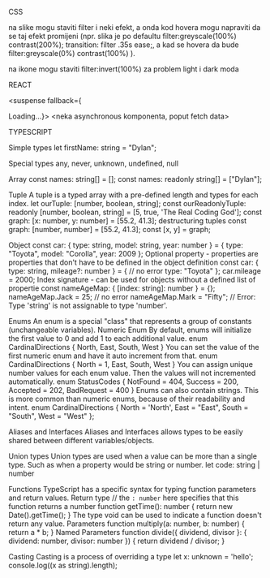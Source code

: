 CSS

na slike mogu staviti filter i neki efekt, a onda kod hovera mogu napraviti da se taj efekt promijeni (npr. slika je po defaultu filter:greyscale(100%) contrast(200%); transition: filter .35s ease;, a kad se hovera da bude filter:greyscale(0%) contrast(100%) ).

na ikone mogu staviti filter:invert(100%) za problem light i dark moda

REACT

<suspense fallback={<div>Loading...}>
<neka asynchronous komponenta, poput fetch data>
</suspense>

TYPESCRIPT

Simple types
let firstName: string = "Dylan";

Special types
any, never, unknown, undefined, null

Array
const names: string[] = [];
const names: readonly string[] = ["Dylan"];

Tuple
A tuple is a typed array with a pre-defined length and types for each index.
let ourTuple: [number, boolean, string];
const ourReadonlyTuple: readonly [number, boolean, string] = [5, true, 'The Real Coding God'];
const graph: [x: number, y: number] = [55.2, 41.3];
destructuring tuples
const graph: [number, number] = [55.2, 41.3];
const [x, y] = graph;

Object
const car: { type: string, model: string, year: number } = {
type: "Toyota",
model: "Corolla",
year: 2009
};
Optional property - properties are properties that don't have to be defined in the object definition
const car: { type: string, mileage?: number } = { // no error
type: "Toyota"
};
car.mileage = 2000;
Index signature - can be used for objects without a defined list of propertie
const nameAgeMap: { [index: string]: number } = {};
nameAgeMap.Jack = 25; // no error
nameAgeMap.Mark = "Fifty"; // Error: Type 'string' is not assignable to type 'number'.

Enums
An enum is a special "class" that represents a group of constants (unchangeable variables).
Numeric Enum
By default, enums will initialize the first value to 0 and add 1 to each additional value.
enum CardinalDirections {
North,
East,
South,
West
}
You can set the value of the first numeric enum and have it auto increment from that.
enum CardinalDirections {
North = 1,
East,
South,
West
}
You can assign unique number values for each enum value. Then the values will not incremented automatically.
enum StatusCodes {
NotFound = 404,
Success = 200,
Accepted = 202,
BadRequest = 400
}
Enums can also contain strings. This is more common than numeric enums, because of their readability and intent.
enum CardinalDirections {
North = 'North',
East = "East",
South = "South",
West = "West"
};

Aliases and Interfaces
Aliases and Interfaces allows types to be easily shared between different variables/objects.

Union types
Union types are used when a value can be more than a single type. Such as when a property would be string or number.
let code: string | number

Functions
TypeScript has a specific syntax for typing function parameters and return values.
Return type
// the `: number` here specifies that this function returns a number
function getTime(): number {
return new Date().getTime();
}
The type void can be used to indicate a function doesn't return any value.
Parameters
function multiply(a: number, b: number) {
return a \* b;
}
Named Parameters
function divide({ dividend, divisor }: { dividend: number, divisor: number }) {
return dividend / divisor;
}

Casting
Casting is a process of overriding a type
let x: unknown = 'hello';
console.log((x as string).length);
